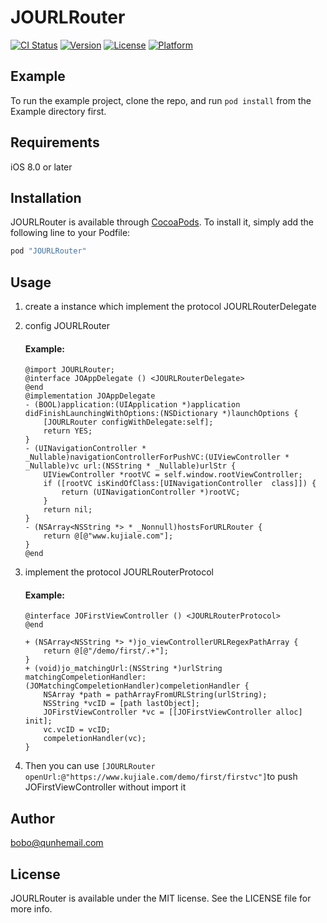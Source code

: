 # JOURLRouter

[![CI Status](http://img.shields.io/travis/bobo/JOURLRouter.svg?style=flat)](https://travis-ci.org/bobo/JOURLRouter)
[![Version](https://img.shields.io/cocoapods/v/JOURLRouter.svg?style=flat)](http://cocoapods.org/pods/JOURLRouter)
[![License](https://img.shields.io/cocoapods/l/JOURLRouter.svg?style=flat)](http://cocoapods.org/pods/JOURLRouter)
[![Platform](https://img.shields.io/cocoapods/p/JOURLRouter.svg?style=flat)](http://cocoapods.org/pods/JOURLRouter)

## Example

To run the example project, clone the repo, and run `pod install` from the Example directory first.

## Requirements
iOS 8.0 or later
## Installation

JOURLRouter is available through [CocoaPods](http://cocoapods.org). To install
it, simply add the following line to your Podfile:

```ruby
pod "JOURLRouter"
```
## Usage
1. create a instance which implement the protocol JOURLRouterDelegate

2. config JOURLRouter
   #### Example:
   ```ObjC
   @import JOURLRouter;
   @interface JOAppDelegate () <JOURLRouterDelegate>
   @end
   @implementation JOAppDelegate
   - (BOOL)application:(UIApplication *)application didFinishLaunchingWithOptions:(NSDictionary *)launchOptions {
       [JOURLRouter configWithDelegate:self];
       return YES;
   }
   - (UINavigationController * _Nullable)navigationControllerForPushVC:(UIViewController * _Nullable)vc url:(NSString * _Nullable)urlStr {
       UIViewController *rootVC = self.window.rootViewController;
       if ([rootVC isKindOfClass:[UINavigationController  class]]) {
           return (UINavigationController *)rootVC;
       }
       return nil;
   }
   - (NSArray<NSString *> * _Nonnull)hostsForURLRouter {
       return @[@"www.kujiale.com"];
   }
   @end
   ```
3. implement the protocol JOURLRouterProtocol
   #### Example:
   ```ObjC
   @interface JOFirstViewController () <JOURLRouterProtocol>
   @end
   ```
   ```ObjC
   + (NSArray<NSString *> *)jo_viewControllerURLRegexPathArray {
       return @[@"/demo/first/.+"];
   }
   + (void)jo_matchingUrl:(NSString *)urlString matchingCompeletionHandler:(JOMatchingCompeletionHandler)compeletionHandler {
       NSArray *path = pathArrayFromURLString(urlString);
       NSString *vcID = [path lastObject];
       JOFirstViewController *vc = [[JOFirstViewController alloc] init];
       vc.vcID = vcID;
       compeletionHandler(vc);
   }
   ```
4. Then you can use ```[JOURLRouter openUrl:@"https://www.kujiale.com/demo/first/firstvc"]```to push JOFirstViewController without import it

## Author

bobo@qunhemail.com

## License

JOURLRouter is available under the MIT license. See the LICENSE file for more info.
